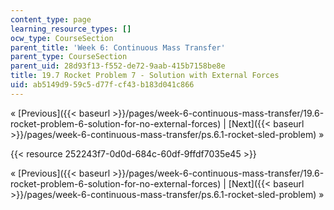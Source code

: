 ```yaml
---
content_type: page
learning_resource_types: []
ocw_type: CourseSection
parent_title: 'Week 6: Continuous Mass Transfer'
parent_type: CourseSection
parent_uid: 28d93f13-f552-de72-9aab-415b7158be8e
title: 19.7 Rocket Problem 7 - Solution with External Forces
uid: ab5149d9-59c5-d77f-cf43-b183d041c866
---
```


« [Previous]({{< baseurl >}}/pages/week-6-continuous-mass-transfer/19.6-rocket-problem-6-solution-for-no-external-forces) | [Next]({{< baseurl >}}/pages/week-6-continuous-mass-transfer/ps.6.1-rocket-sled-problem) »

{{< resource 252243f7-0d0d-684c-60df-9ffdf7035e45 >}}

« [Previous]({{< baseurl >}}/pages/week-6-continuous-mass-transfer/19.6-rocket-problem-6-solution-for-no-external-forces) | [Next]({{< baseurl >}}/pages/week-6-continuous-mass-transfer/ps.6.1-rocket-sled-problem) »